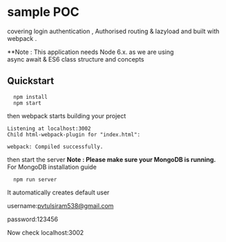 # sample POC
covering login authentication , Authorised routing & lazyload  and built with webpack .

**Note : This application needs Node 6.x. as we are using  
async await & ES6 class structure and concepts

## Quickstart

```
  npm install 
  npm start 
```
then webpack starts building your project
```
Listening at localhost:3002
Child html-webpack-plugin for "index.html":
    
webpack: Compiled successfully.
```
then start the server
**Note : Please make sure your MongoDB is running.** For MongoDB installation guide

```
  npm run server  
```
It automatically creates default user

username:pvtulsiram538@gmail.com

password:123456

Now check localhost:3002

